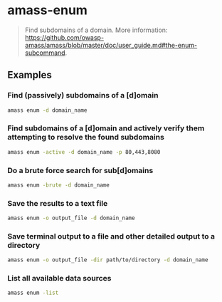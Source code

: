 # amass-enum

> Find subdomains of a domain. More information: <https://github.com/owasp-amass/amass/blob/master/doc/user_guide.md#the-enum-subcommand>.

## Examples

### Find (passively) subdomains of a [d]omain

```bash
amass enum -d domain_name
```

### Find subdomains of a [d]omain and actively verify them attempting to resolve the found subdomains

```bash
amass enum -active -d domain_name -p 80,443,8080
```

### Do a brute force search for sub[d]omains

```bash
amass enum -brute -d domain_name
```

### Save the results to a text file

```bash
amass enum -o output_file -d domain_name
```

### Save terminal output to a file and other detailed output to a directory

```bash
amass enum -o output_file -dir path/to/directory -d domain_name
```

### List all available data sources

```bash
amass enum -list
```
